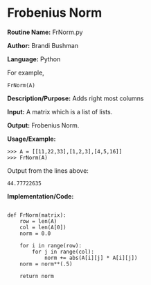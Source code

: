 # Frobenius Norm

**Routine Name:**          FrNorm.py

**Author:** Brandi Bushman

**Language:** Python

For example,

    FrNorm(A)


**Description/Purpose:** Adds right most columns 

**Input:** A matrix which is a list of lists. 

**Output:** Frobenius Norm.

**Usage/Example:**
~~~
>>> A = [[11,22,33],[1,2,3],[4,5,16]]
>>> FrNorm(A)
~~~      
Output from the lines above:
~~~
44.77722635
~~~

**Implementation/Code:**
 
~~~

def FrNorm(matrix):
    row = len(A)
    col = len(A[0])
    norm = 0.0

    for i in range(row):
        for j in range(col):
            norm += abs(A[i][j] * A[i][j])
    norm = norm**(.5)

    return norm              

~~~
